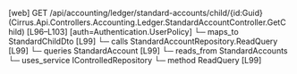 [web] GET /api/accounting/ledger/standard-accounts/child/{id:Guid}  (Cirrus.Api.Controllers.Accounting.Ledger.StandardAccountController.GetChild)  [L96–L103] [auth=Authentication.UserPolicy]
  └─ maps_to StandardChildDto [L99]
  └─ calls StandardAccountRepository.ReadQuery [L99]
  └─ queries StandardAccount [L99]
    └─ reads_from StandardAccounts
  └─ uses_service IControlledRepository<StandardAccount>
    └─ method ReadQuery [L99]

